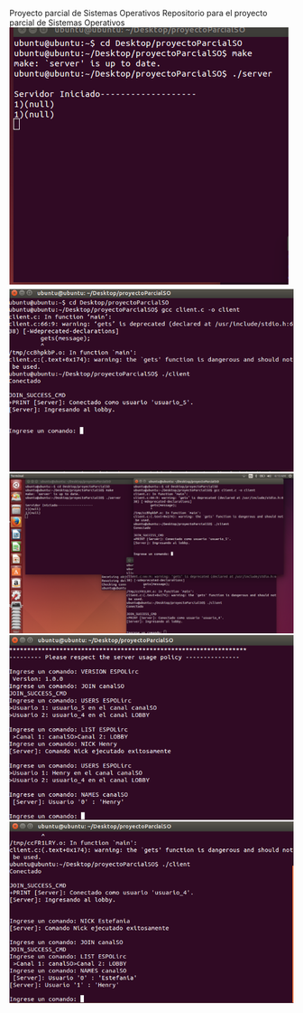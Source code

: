 Proyecto parcial de Sistemas Operativos
Repositorio para el proyecto parcial de Sistemas Operativos
![ScreenShot](https://github.com/RaulMira0812/proyectoParcialSO/blob/master/img/run_server.png)
![ScreenShot](https://github.com/RaulMira0812/proyectoParcialSO/blob/master/img/run_client.png)
![ScreenShot](https://github.com/RaulMira0812/proyectoParcialSO/blob/master/img/2_clientes_conectados.png)
![ScreenShot](https://github.com/RaulMira0812/proyectoParcialSO/blob/master/img/comandos_ejemplos.png)
![ScreenShot](https://github.com/RaulMira0812/proyectoParcialSO/blob/master/img/comandos_ejemplos2.png)

